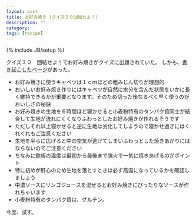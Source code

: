 ```yaml
---
layout: post
title: お好み焼き (クイズ３０団結せよ！)
description: ""
category: 
tags: [recipe]
---
```

{% include JB/setup %}

クイズ３０　団結せよ！でお好み焼きがクイズに出題されていた。
しかも、[書き起こしたページ](http://o.x0.com/m/49466)があった。

* お好み焼きに使うキャベツは１ｃｍほどの粗みじん切りが理想的
* おいしいお好み焼き作りにはキャベツが自然に水分を含んだ状態をいかに長く維持できるかが重要となります。そのため切った後なるべく早く使うのがおいしさの秘訣
* お好み焼きの生地を６時間ほど寝かせると小麦粉特有のタンパク質同士が結合して生地が流れにくくなりふわっとしたお好み焼きが作れるそうです
* ただしそれ以上寝かせると逆に生地は劣化してしまうので寝かせ過ぎにはくれぐれもご注意ください
* 生地を平らに広げると中の空気が逃げてしまいふわっとした焼きあがりにはならないのでご注意ください
* ちなみに鉄板の温度は最初から最後まで強火で一気に焼きあげるのがポイント
* 特に初めが肝心のため生地を落とすときは必ず高温になっているかを確認しましょう
* 中濃ソースにリンゴジュースを混ぜるとお好み焼きにぴったりなソースが作れちゃいます
* 小麦粉特有のタンパク質は、グルテン。


今度、試す。
